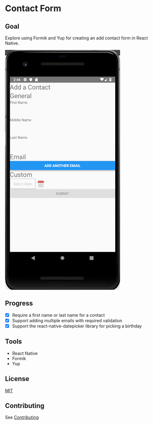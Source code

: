 # Contact Form

## Goal

Explore using Formik and Yup for creating an add contact form in React Native.

![Screenshot](./app_screenshot.png)

## Progress

- [x] Require a first name or last name for a contact
- [x] Support adding multiple emails with required validation
- [x] Support the react-native-datepicker library for picking a birthday

## Tools

- React Native
- Formik
- Yup

## License

[MIT](./LICENSE)

## Contributing

See [Contributing](./CONTRIBUTING)
